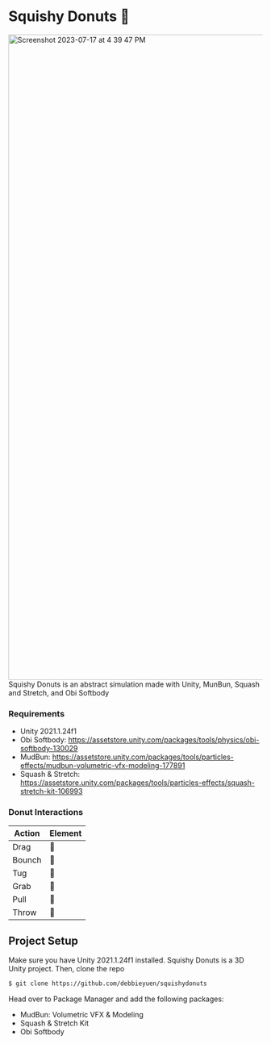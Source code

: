# Squishy Donuts 🍩 
<img width="1280" alt="Screenshot 2023-07-17 at 4 39 47 PM" src="https://github.com/debbieyuen/squishydonuts/assets/31296177/ff556b4d-d285-4ecf-9c8c-73fa5e3a5ec3">
Squishy Donuts is an abstract simulation made with Unity, MunBun, Squash and Stretch, and Obi Softbody


### Requirements
  * Unity 2021.1.24f1
  * Obi Softbody: https://assetstore.unity.com/packages/tools/physics/obi-softbody-130029
  * MudBun: https://assetstore.unity.com/packages/tools/particles-effects/mudbun-volumetric-vfx-modeling-177891
  * Squash & Stretch: https://assetstore.unity.com/packages/tools/particles-effects/squash-stretch-kit-106993

### Donut Interactions
| Action | Element |
| --- | --- |
| Drag | 🍩  |
| Bounch | 🍩  |
| Tug | 🍩  |
| Grab | 🍩  |
| Pull | 🍩  |
| Throw| 🍩  |


## Project Setup
Make sure you have Unity 2021.1.24f1 installed. Squishy Donuts is a 3D Unity project. Then, clone the repo
```bash
$ git clone https://github.com/debbieyuen/squishydonuts
```

Head over to Package Manager and add the following packages: 
* MudBun: Volumetric VFX & Modeling
* Squash & Stretch Kit
* Obi Softbody
